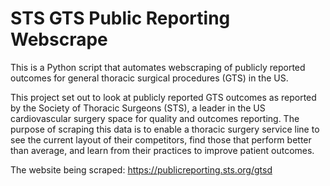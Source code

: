 # STS GTS Public Reporting Webscrape
This is a Python script that automates webscraping of publicly reported outcomes for general thoracic surgical procedures (GTS) in the US.

This project set out to look at publicly reported GTS outcomes as reported by the Society of Thoracic Surgeons (STS), a leader in the US cardiovascular surgery space for quality and outcomes reporting. The purpose of scraping this data is to enable a thoracic surgery service line to see the current layout of their competitors, find those that perform better than average, and learn from their practices to improve patient outcomes.

The website being scraped: https://publicreporting.sts.org/gtsd
